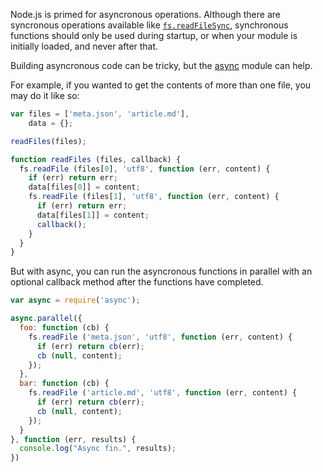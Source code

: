 Node.js is primed for asyncronous operations. Although there are syncronous operations available like [`fs.readFileSync`](http://nodejs.org/api/fs.html#fs_fs_readfilesync_filename_options), synchronous functions should only be used during startup, or when your module is initially loaded, and never after that.<!-- more -->

Building asyncronous code can be tricky, but the [async](https://github.com/caolan/async) module can help.

For example, if you wanted to get the contents of more than one file, you may do it like so:

````js
var files = ['meta.json', 'article.md'],
    data = {};

readFiles(files);

function readFiles (files, callback) {
  fs.readFile (files[0], 'utf8', function (err, content) {
    if (err) return err;
    data[files[0]] = content;
    fs.readFile (files[1], 'utf8', function (err, content) {
      if (err) return err;
      data[files[1]] = content;
      callback();
    }
  }
}
````

But with async, you can run the asyncronous functions in parallel with an optional callback method after the functions have completed.

````js
var async = require('async');

async.parallel({
  foo: function (cb) {
    fs.readFile ('meta.json', 'utf8', function (err, content) {
      if (err) return cb(err);
      cb (null, content);
    });
  },
  bar: function (cb) {
    fs.readFile ('article.md', 'utf8', function (err, content) {
      if (err) return cb(err);
      cb (null, content);
    });
  }
}, function (err, results) {
  console.log("Async fin.", results);
})
````
